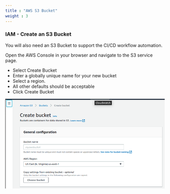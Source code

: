 ```yaml
---
title : "AWS S3 Bucket"
weight : 3
---
```


### IAM - Create an S3 Bucket

You will also need an S3 Bucket to support the CI/CD workflow automation.

Open the AWS Console in your browser and navigate to the S3 service page. 

- Select Create Bucket
- Enter a globally unique name for your new bucket
- Select a region.
- All other defaults should be acceptable
- Click Create Bucket

![s3bucket](/static/s3bucket.png)